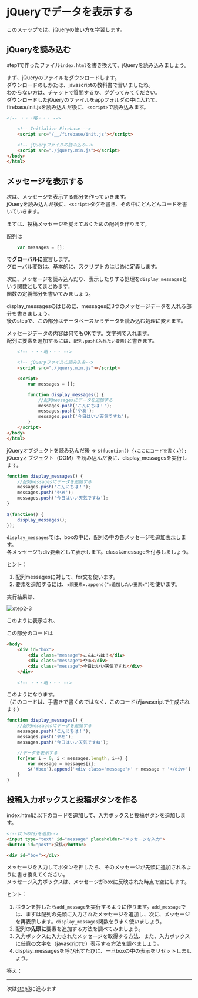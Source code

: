# jQueryでデータを表示する

このステップでは、jQueryの使い方を学習します。

## jQueryを読み込む
step1で作ったファイル```index.html```を書き換えて、jQueryを読み込みましょう。

まず、jQueryのファイルをダウンロードします。  
ダウンロードのしかたは、javascriptの教科書で習いましたね。  
わからない方は、チャットで質問するか、ググってみてください。  
ダウンロードしたjQueryのファイルをappフォルダの中に入れて、firebase/init.jsを読み込んだ後に、```<script>```で読み込みます。


```html
<!-- ・・・略・・・ -->

    <!-- Initialize Firebase -->
    <script src="/__/firebase/init.js"></script>
    
    <!-- jQueryファイルの読み込み-->
    <script src="./jquery.min.js"></script>
</body>
</html>
```

## メッセージを表示する
次は、メッセージを表示する部分を作っていきます。  
jQueryを読み込んだ後に、```<script>```タグを書き、その中にどんどんコードを書いていきます。

まずは、投稿メッセージを覚えておくための配列を作ります。

配列は

```js
    var messages = [];
```

で**グローバルに**宣言します。  
グローバル変数は、基本的に、スクリプトのはじめに定義します。

次に、メッセージを読み込んだり、表示したりする処理を```display_messages```という関数としてまとめます。  
関数の定義部分を書いてみましょう。  

display_messagesのはじめに、messagesに3つのメッセージデータを入れる部分を書きましょう。  
後のstepで、この部分はデータベースからデータを読み込む処理に変えます。    

メッセージデータの内容は何でもOKです。文字列で入れます。  
配列に要素を追加するには、```配列.push(入れたい要素)```と書きます。

```html
    <!-- ・・・略・・・ -->

    <!-- jQueryファイルの読み込み-->
    <script src="./jquery.min.js"></script>

    <script>
        var messages = [];

        function display_messages() {
            //配列messagesにデータを追加する
            messages.push('こんにちは！');
            messages.push('やあ');
            messages.push('今日はいい天気ですね');
        }
    </script>
</body>
</html>
```
jQueryオブジェクトを読み込んだ後 => ```$(fucntion() {★ここにコードを書く★});```
jQueryオブジェクト（DOM）を読み込んだ後に、display_messagesを実行します。

```js
function display_messages() {
    //配列messagesにデータを追加する
    messages.push('こんにちは！');
    messages.push('やあ');
    messages.push('今日はいい天気ですね');
}
    
$(function() {
    display_messages();
});
```

```display_messages```では、boxの中に、配列の中の各メッセージを追加表示します。  
各メッセージもdiv要素として表示します。classはmessageを付与しましょう。

ヒント：
1. 配列messagesに対して、for文を使います。
1. 要素を追加するには、```★親要素★.append("★追加したい要素★")```を使います。

実行結果は、

![step2-3](../screenshot/step2-3.png)

このように表示され、

この部分のコードは

```html
<body>
    <div id="box">
        <div class="message">こんにちは！</div>
        <div class="message">やあ</div>
        <div class="message">今日はいい天気ですね</div>
    </div>
    
    <!-- ・・・略・・・ -->    
```

このようになります。  
（このコードは、手書きで書くのではなく、このコードがjavascriptで生成されます）

```js
function display_messages() {
    //配列messagesにデータを追加する
    messages.push('こんにちは！');
    messages.push('やあ');
    messages.push('今日はいい天気ですね');

    //データを表示する
    for(var i = 0; i < messages.length; i++) {
        var message = messages[i];
        $('#box').append('<div class="message">' + message + '</div>');
    }
}
```

## 投稿入力ボックスと投稿ボタンを作る

index.htmlに以下のコードを追加して、入力ボックスと投稿ボタンを追加します。

```html
<!--以下の2行を追加-->
<input type="text" id="message" placeholder="メッセージを入力">
<button id="post">投稿</button>

<div id="box"></div>
```

メッセージを入力してボタンを押したら、そのメッセージが先頭に追加されるように書き換えてください。  
メッセージ入力ボックスは、メッセージがboxに反映された時点で空にします。

ヒント：

1. ボタンを押したら```add_message```を実行するように作ります。```add_message```では、まずは配列の先頭に入力されたメッセージを追加し、次に、メッセージを再表示します。```display_messages```関数をうまく使いましょう。
1. 配列の**先頭に**要素を追加する方法を調べてみましょう。
1. 入力ボックスに入力されたメッセージを取得する方法、また、入力ボックスに任意の文字を（javascriptで）表示する方法を調べましょう。
1. display_messagesを呼び出すたびに、一旦boxの中の表示をリセットしましょう。

答え：


---

次は[step3](./step3.md)に進みます


